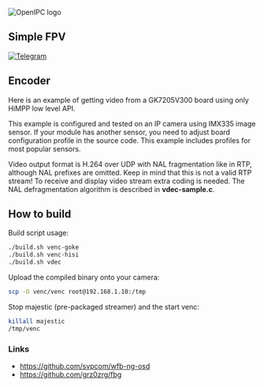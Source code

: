 ![OpenIPC logo][logo]

## Simple FPV
[![Telegram](https://openipc.org/images/telegram_button.svg)][telegram_fpv]

[logo]: https://openipc.org/assets/openipc-logo-black.svg
[telegram_fpv]: https://t.me/+BMyMoolVOpkzNWUy

## Encoder

Here is an example of getting video from a GK7205V300 board using only HiMPP low level API.

This example is configured and tested on an IP camera using IMX335 image sensor. 
If your module has another sensor, you need to adjust board configuration profile in the source code. 
This example includes profiles for most popular sensors.

Video output format is H.264 over UDP with NAL fragmentation like in RTP, although NAL prefixes are omitted. 
Keep in mind that this is not a valid RTP stream! 
To receive and display video stream extra coding is needed. 
The NAL defragmentation algorithm is described in **vdec-sample.c**.

## How to build
Build script usage:
```bash
./build.sh venc-goke
./build.sh venc-hisi
./build.sh vdec
```

Upload the compiled binary onto your camera:
```bash
scp -O venc/venc root@192.168.1.10:/tmp
```

Stop majestic (pre-packaged streamer) and the start venc:
```sh
killall majestic
/tmp/venc
```

### Links
* https://github.com/svpcom/wfb-ng-osd
* https://github.com/grz0zrg/fbg
